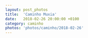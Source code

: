 ```yaml
---
layout: post_photos
title:  'Caminho Muxia'
date:   2018-02-26 20:00:00 +0100
category: caminho
photos: 'photos/caminho/2018-02-26'
---
```



